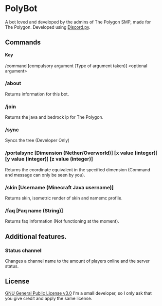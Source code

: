 # PolyBot

A bot loved and developed by the admins of The Polygon SMP, made for The Polygon. Developed using [Discord.py](https://discordpy.readthedocs.io/en/stable/).

## Commands
#### Key
  /command [compulsory argument (Type of argument taken)] \<optional argument>

### /about
Returns information for this bot.
### /join
Returns the java and bedrock ip for The Polygon.
### /sync
Syncs the tree (Developer Only)
### /portalsync [Dimension (Nether/Overworld)] [x value (integer)] [y value (integer)] [z value (integer)]
Returns the coordinate equivalent in the specified dimension (Command and message can only be seen by you).
### /skin [Username (Minecraft Java username)]
Returns skin, isometric render of skin and namemc profile.
### /faq [Faq name (String)]
Returns faq information (Not functioning at the moment).

## Additional features.
### Status channel
Changes a channel name to the amount of players online and the server status.


## License
[GNU General Public License v3.0](https://www.gnu.org/licenses/gpl-3.0.en.html)
I'm a small developer, so I only ask that you give credit and apply the same license.
